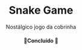 <h1 align="center">Snake Game</h1>
<p align="center">Nostálgico jogo da cobrinha</p>
<h4 align="center"> 
	 🚀Concluído 🚀
</h4>

